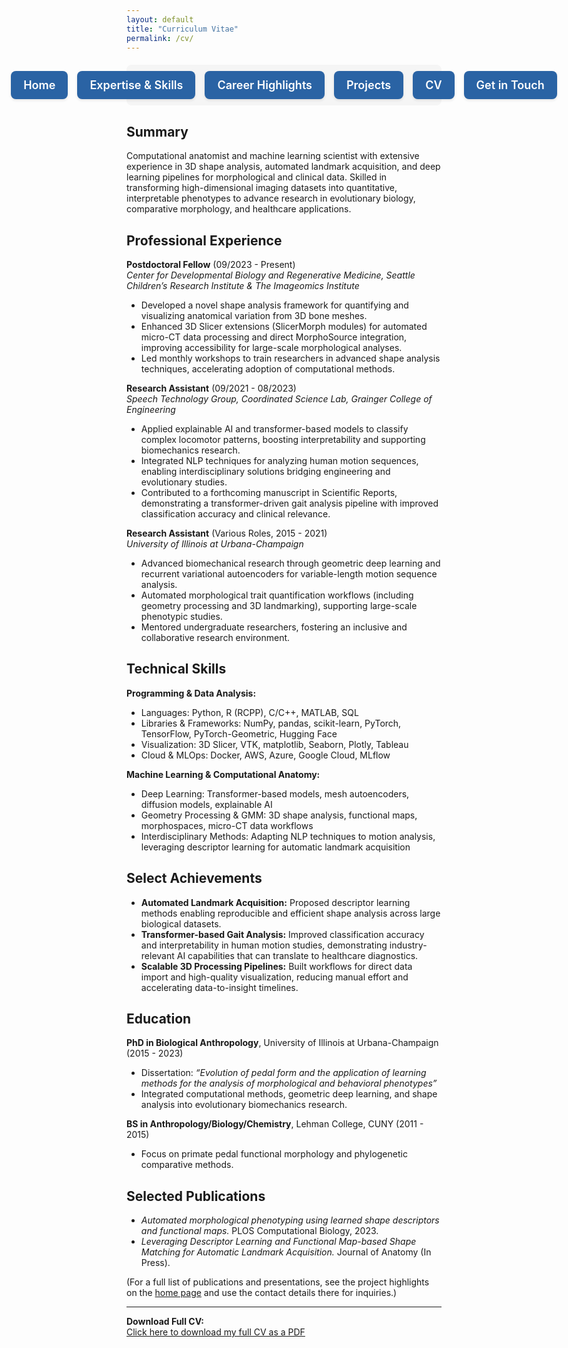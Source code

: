 ```yaml
---
layout: default
title: "Curriculum Vitae"
permalink: /cv/
---
```


<style>
.nav-button {
  display: inline-flex;
  align-items: center;
  justify-content: center;
  padding: 12px 20px;
  background-color: #2a63a4;
  color: #fff;
  border-radius: 8px;
  text-decoration: none;
  font-size: 18px;
  font-weight: 600;
  white-space: nowrap;
  box-shadow: 0 2px 4px rgba(0, 0, 0, 0.1);
  transition: background-color 0.3s ease, transform 0.2s ease, box-shadow 0.2s ease;
}

.nav-button:hover {
  background-color: #1d4f8c;
  transform: translateY(-2px);
  box-shadow: 0 4px 8px rgba(0, 0, 0, 0.15);
}
</style>

<nav style="display: flex; justify-content: center; gap: 15px; margin: 20px 0; background-color: #f5f5f5; padding: 10px; border-radius: 8px;">
  <a href="/" class="nav-button">Home</a>
  <a href="/#expertise-skills" class="nav-button">Expertise & Skills</a>
  <a href="/#career-highlights" class="nav-button">Career Highlights</a>
  <a href="/#projects" class="nav-button">Projects</a>
  <a href="/cv/" class="nav-button">CV</a>
  <a href="/#get-in-touch" class="nav-button">Get in Touch</a>
</nav>

## Summary
Computational anatomist and machine learning scientist with extensive experience in 3D shape analysis, automated landmark acquisition, and deep learning pipelines for morphological and clinical data. Skilled in transforming high-dimensional imaging datasets into quantitative, interpretable phenotypes to advance research in evolutionary biology, comparative morphology, and healthcare applications.

## Professional Experience

**Postdoctoral Fellow** (09/2023 - Present)  
*Center for Developmental Biology and Regenerative Medicine, Seattle Children’s Research Institute & The Imageomics Institute*  
- Developed a novel shape analysis framework for quantifying and visualizing anatomical variation from 3D bone meshes.  
- Enhanced 3D Slicer extensions (SlicerMorph modules) for automated micro-CT data processing and direct MorphoSource integration, improving accessibility for large-scale morphological analyses.  
- Led monthly workshops to train researchers in advanced shape analysis techniques, accelerating adoption of computational methods.

**Research Assistant** (09/2021 - 08/2023)  
*Speech Technology Group, Coordinated Science Lab, Grainger College of Engineering*  
- Applied explainable AI and transformer-based models to classify complex locomotor patterns, boosting interpretability and supporting biomechanics research.  
- Integrated NLP techniques for analyzing human motion sequences, enabling interdisciplinary solutions bridging engineering and evolutionary studies.  
- Contributed to a forthcoming manuscript in Scientific Reports, demonstrating a transformer-driven gait analysis pipeline with improved classification accuracy and clinical relevance.

**Research Assistant** (Various Roles, 2015 - 2021)  
*University of Illinois at Urbana-Champaign*  
- Advanced biomechanical research through geometric deep learning and recurrent variational autoencoders for variable-length motion sequence analysis.  
- Automated morphological trait quantification workflows (including geometry processing and 3D landmarking), supporting large-scale phenotypic studies.  
- Mentored undergraduate researchers, fostering an inclusive and collaborative research environment.

## Technical Skills

**Programming & Data Analysis:**  
- Languages: Python, R (RCPP), C/C++, MATLAB, SQL  
- Libraries & Frameworks: NumPy, pandas, scikit-learn, PyTorch, TensorFlow, PyTorch-Geometric, Hugging Face  
- Visualization: 3D Slicer, VTK, matplotlib, Seaborn, Plotly, Tableau  
- Cloud & MLOps: Docker, AWS, Azure, Google Cloud, MLflow

**Machine Learning & Computational Anatomy:**  
- Deep Learning: Transformer-based models, mesh autoencoders, diffusion models, explainable AI  
- Geometry Processing & GMM: 3D shape analysis, functional maps, morphospaces, micro-CT data workflows  
- Interdisciplinary Methods: Adapting NLP techniques to motion analysis, leveraging descriptor learning for automatic landmark acquisition

## Select Achievements
- **Automated Landmark Acquisition:** Proposed descriptor learning methods enabling reproducible and efficient shape analysis across large biological datasets.  
- **Transformer-based Gait Analysis:** Improved classification accuracy and interpretability in human motion studies, demonstrating industry-relevant AI capabilities that can translate to healthcare diagnostics.  
- **Scalable 3D Processing Pipelines:** Built workflows for direct data import and high-quality visualization, reducing manual effort and accelerating data-to-insight timelines.

## Education
**PhD in Biological Anthropology**, University of Illinois at Urbana-Champaign (2015 - 2023)  
- Dissertation: *“Evolution of pedal form and the application of learning methods for the analysis of morphological and behavioral phenotypes”*  
- Integrated computational methods, geometric deep learning, and shape analysis into evolutionary biomechanics research.

**BS in Anthropology/Biology/Chemistry**, Lehman College, CUNY (2011 - 2015)  
- Focus on primate pedal functional morphology and phylogenetic comparative methods.

## Selected Publications
- *Automated morphological phenotyping using learned shape descriptors and functional maps.* PLOS Computational Biology, 2023.  
- *Leveraging Descriptor Learning and Functional Map-based Shape Matching for Automatic Landmark Acquisition.* Journal of Anatomy (In Press).

(For a full list of publications and presentations, see the project highlights on the [home page](/) and use the contact details there for inquiries.)

---
**Download Full CV:**  
[Click here to download my full CV as a PDF](/assets/docs/Thomas_Oshane_CV.pdf)
